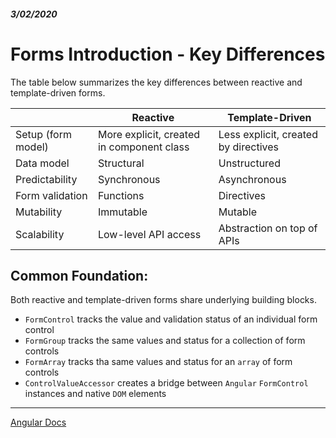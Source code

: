 ##### 3/02/2020
# Forms Introduction - Key Differences
The table below summarizes the key differences between reactive and template-driven forms.

|| Reactive | Template-Driven |
|---|---|---|
| Setup (form model) | More explicit, created in component class | Less explicit, created by directives |
| Data model | Structural | Unstructured |
| Predictability | Synchronous | Asynchronous |
| Form validation | Functions | Directives |
| Mutability | Immutable | Mutable |
| Scalability | Low-level API access | Abstraction on top of APIs |

## Common Foundation:
Both reactive and template-driven forms share underlying building blocks.
  * `FormControl` tracks the value and validation status of an individual form control
  * `FormGroup` tracks the same values and status for a collection of form controls
  * `FormArray` tracks tha same values and status for an `array` of form controls
  * `ControlValueAccessor` creates a bridge between `Angular` `FormControl` instances and native `DOM` elements
  
---

[Angular Docs](https://angular.io/guide/forms-overview#key-differences)